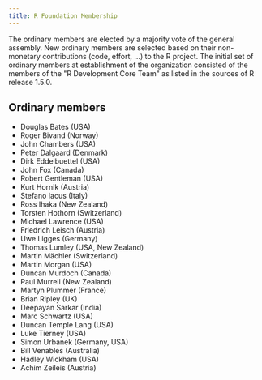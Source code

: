 ```yaml
---
title: R Foundation Membership
---
```


The ordinary members are elected by a majority vote of the general assembly. New ordinary members are selected based on their non-monetary contributions (code, effort, ...) to the R project. The initial set of ordinary members at establishment of the organization consisted of the members of the "R Development Core Team" as listed in the sources of R release 1.5.0.

## Ordinary members

* Douglas Bates (USA)
* Roger Bivand (Norway)
* John Chambers (USA)
* Peter Dalgaard (Denmark)
* Dirk Eddelbuettel (USA)
* John Fox (Canada)
* Robert Gentleman (USA)
* Kurt Hornik (Austria)
* Stefano Iacus (Italy)
* Ross Ihaka (New Zealand)
* Torsten Hothorn (Switzerland)
* Michael Lawrence (USA)
* Friedrich Leisch (Austria)
* Uwe Ligges (Germany)
* Thomas Lumley (USA, New Zealand)
* Martin Mächler (Switzerland)
* Martin Morgan (USA)
* Duncan Murdoch (Canada)
* Paul Murrell (New Zealand)
* Martyn Plummer (France)
* Brian Ripley (UK)
* Deepayan Sarkar (India)
* Marc Schwartz (USA)
* Duncan Temple Lang (USA)
* Luke Tierney (USA)
* Simon Urbanek (Germany, USA)
* Bill Venables (Australia)
* Hadley Wickham (USA)
* Achim Zeileis (Austria)
